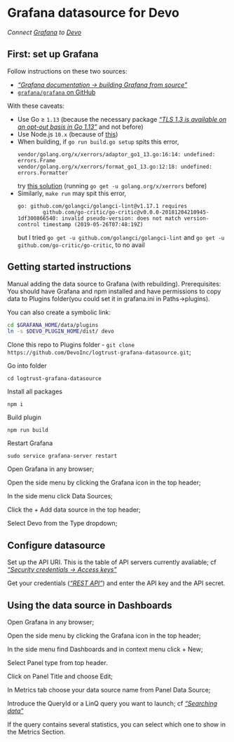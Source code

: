# Grafana datasource for Devo

*Connect [Grafana](https://grafana.com/) to [Devo](https://www.devo.com/)*

## First: set up Grafana

Follow instructions on these two sources:

* [*&ldquo;Grafana documentation&nbsp;&rarr;&nbsp;building Grafana from source&rdquo;*](https://grafana.com/docs/project/building_from_source/#building-grafana-from-source)
* [`grafana/grafana` on GitHub](https://github.com/grafana/grafana/blob/master/README.md#run-from-master)

With these caveats:

* Use Go ≥ `1.13` (because the necessary package
  [*&ldquo;TLS 1.3 is available on an opt-out basis in Go 1.13&rdquo;*](https://golang.org/pkg/crypto/tls/#pkg-overview)
  and not before)
* Use Node.js `10.x` (because of [this](https://github.com/grafana/grafana/blob/88051258e9e31bfd6dbd4c1dc4aa72066b5d707a/package.json#L271))
* When building, if `go run build.go setup` spits this error,
  ```
  vendor/golang.org/x/xerrors/adaptor_go1_13.go:16:14: undefined: errors.Frame
  vendor/golang.org/x/xerrors/format_go1_13.go:12:18: undefined: errors.Formatter
  ```
  try [this solution](https://github.com/golang/go/issues/34093#issuecomment-528189151) (running `go get -u golang.org/x/xerrors` before)
* Similarly, `make run` may spit this error,
  ```
  go: github.com/golangci/golangci-lint@v1.17.1 requires
          github.com/go-critic/go-critic@v0.0.0-20181204210945-1df300866540: invalid pseudo-version: does not match version-control timestamp (2019-05-26T07:48:19Z)
  ```
  but I tried `go get -u github.com/golangci/golangci-lint` and `go get -u github.com/go-critic/go-critic`, to no avail

## Getting started instructions

Manual adding the data source to Grafana (with rebuilding).
Prerequisites: You should have Grafana and npm installed and have permissions to copy data to Plugins folder(you could set it in grafana.ini in Paths->plugins).

You can also create a symbolic link:

```bash
cd $GRAFANA_HOME/data/plugins
ln -s $DEVO_PLUGIN_HOME/dist/ devo
```

Clone this repo to Plugins folder - `git clone https://github.com/DevoInc/logtrust-grafana-datasource.git`;

Go into folder 

	cd logtrust-grafana-datasource

Install all packages

	npm i

Build plugin 
	
	npm run build

Restart Grafana 

	sudo service grafana-server restart
	
Open Grafana in any browser;

Open the side menu by clicking the Grafana icon in the top header;

In the side menu click Data Sources;

Click the + Add data source in the top header;

Select Devo from the Type dropdown;

## Configure datasource

Set up the API URI.
This is the table of API servers currently avaliable;
cf [*&ldquo;Security credentials &rarr; Access keys&rdquo;*](https://docs.devo.com/confluence/ndt/api-reference/rest-api)

Get your credentials
([*&ldquo;REST API&rdquo;*](https://docs.devo.com/confluence/ndt/domain-administration/security-credentials#Securitycredentials-access_keys))
and enter the API key and the API secret.

## Using the data source in Dashboards

Open Grafana in any browser;

Open the side menu by clicking the Grafana icon in the top header;

In the side menu find Dashboards and in context menu click + New;

Select Panel type from top header.

Click on Panel Title and choose Edit;

In Metrics tab choose your data source name from Panel Data Source;

Introduce the QueryId or a LinQ query you want to launch; cf [*&ldquo;Searching data&rdquo;*](https://docs.devo.com/confluence/ndt/searching-data)

If the query contains several statistics, you can select which one to show in the Metrics Section. 
